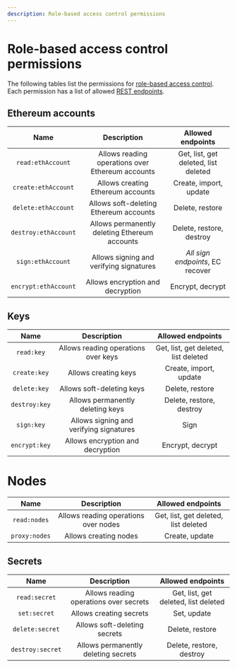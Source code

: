 ```yaml
---
description: Role-based access control permissions
---
```


# Role-based access control permissions

The following tables list the permissions for [role-based access control](../Concepts/Auth.md#role-based-access-control).
Each permission has a list of allowed [REST endpoints](Rest.md).

## Ethereum accounts

| Name                 | Description                                      | Allowed endpoints                    |
| :------------------: | :----------------------------------------------: | :----------------------------------: |
| `read:ethAccount`    | Allows reading operations over Ethereum accounts | Get, list, get deleted, list deleted |
| `create:ethAccount`  | Allows creating Ethereum accounts                | Create, import, update               |
| `delete:ethAccount`  | Allows soft-deleting Ethereum accounts           | Delete, restore                      |
| `destroy:ethAccount` | Allows permanently deleting Ethereum accounts    | Delete, restore, destroy             |
| `sign:ethAccount`    | Allows signing and verifying signatures          | *All sign endpoints*, EC recover     |
| `encrypt:ethAccount` | Allows encryption and decryption                 | Encrypt, decrypt                     |

## Keys

| Name          | Description                             | Allowed endpoints                    |
| :-----------: | :-------------------------------------: | :----------------------------------: |
| `read:key`    | Allows reading operations over keys     | Get, list, get deleted, list deleted |
| `create:key`  | Allows creating keys                    | Create, import, update               |
| `delete:key`  | Allows soft-deleting keys               | Delete, restore                      |
| `destroy:key` | Allows permanently deleting keys        | Delete, restore, destroy             |
| `sign:key`    | Allows signing and verifying signatures | Sign                                 |
| `encrypt:key` | Allows encryption and decryption        | Encrypt, decrypt                     |

# Nodes

| Name          | Description                          | Allowed endpoints                    |
| :-----------: | :----------------------------------: | :----------------------------------: |
| `read:nodes`  | Allows reading operations over nodes | Get, list, get deleted, list deleted |
| `proxy:nodes` | Allows creating nodes                | Create, update                       |

## Secrets

| Name             | Description                            | Allowed endpoints                    |
| :--------------: | :------------------------------------: | :----------------------------------: |
| `read:secret`    | Allows reading operations over secrets | Get, list, get deleted, list deleted |
| `set:secret`     | Allows creating secrets                | Set, update                          |
| `delete:secret`  | Allows soft-deleting secrets           | Delete, restore                      |
| `destroy:secret` | Allows permanently deleting secrets    | Delete, restore, destroy             |

